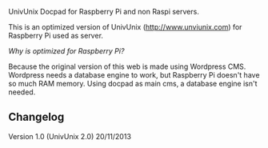 UnivUnix Docpad for Raspberry Pi and non Raspi servers.

This is an optimized version of UnivUnix (http://www.unviunix.com) for Raspberry Pi used as server.

*Why is optimized for Raspberry Pi?*

Because the original version of this web is made using Wordpress CMS. Wordpress needs a database engine to work, but Raspberry Pi doesn't have so much RAM memory. Using docpad as main cms, a database engine isn't needed.

Changelog
-----------------------------------
Version 1.0 (UnivUnix 2.0) 20/11/2013
